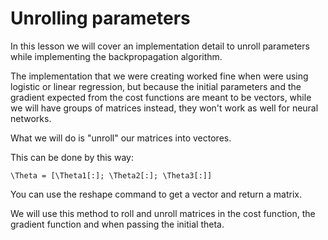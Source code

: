 # Unrolling parameters

In this lesson we will cover an implementation detail to unroll parameters while implementing the backpropagation algorithm.

The implementation that we were creating worked fine when were using logistic or linear regression, but because the initial parameters and the gradient expected from the cost functions are meant to be vectors, while we will have groups of matrices instead, they won't work as well for neural networks.

What we will do is "unroll" our matrices into vectores.

This can be done by this way:

```
\Theta = [\Theta1[:]; \Theta2[:]; \Theta3[:]]
```

You can use the reshape command to get a vector and return a matrix.

We will use this method to roll and unroll matrices in the cost function, the gradient function and when passing the initial theta.
